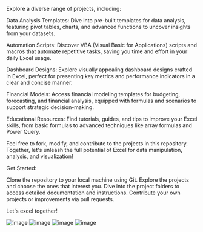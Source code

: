 Explore a diverse range of projects, including:

Data Analysis Templates: Dive into pre-built templates for data analysis, featuring pivot tables, charts, and advanced functions to uncover insights from your datasets.

Automation Scripts: Discover VBA (Visual Basic for Applications) scripts and macros that automate repetitive tasks, saving you time and effort in your daily Excel usage.

Dashboard Designs: Explore visually appealing dashboard designs crafted in Excel, perfect for presenting key metrics and performance indicators in a clear and concise manner.

Financial Models: Access financial modeling templates for budgeting, forecasting, and financial analysis, equipped with formulas and scenarios to support strategic decision-making.

Educational Resources: Find tutorials, guides, and tips to improve your Excel skills, from basic formulas to advanced techniques like array formulas and Power Query.

Feel free to fork, modify, and contribute to the projects in this repository. Together, let's unleash the full potential of Excel for data manipulation, analysis, and visualization!

Get Started:

Clone the repository to your local machine using Git.
Explore the projects and choose the ones that interest you.
Dive into the project folders to access detailed documentation and instructions.
Contribute your own projects or improvements via pull requests.

Let's excel together!

![image](https://github.com/abhishekpandey3057/Excel-Projects/assets/45462105/0c38b601-2555-462f-86d8-e70fe65a212c)
![image](https://github.com/abhishekpandey3057/Excel-Projects/assets/45462105/71c3e4fb-f1a4-4335-abbf-e01f7a1ea094)
![image](https://github.com/abhishekpandey3057/Excel-Projects/assets/45462105/0b69514b-be85-465b-bed6-a6e3eaa741a6)
![image](https://github.com/abhishekpandey3057/Excel-Projects/assets/45462105/c6496bcb-b6c4-438e-9b4e-99b3faf7d947)





